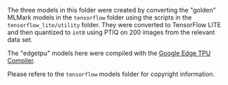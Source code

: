 The three models in this folder were created by converting the "golden" MLMark models in the `tensorflow` folder using the scripts in the `tensorflow_lite/utility` folder. They were converted to TensorFlow LITE and then quantized to `int8` using PTIQ on 200 images from the relevant data set.

The "edgetpu" models here were compiled with the [Google Edge TPU Compiler](https://coral.withgoogle.com/docs/edgetpu/compiler/).

Please refere to the `tensorflow` models folder for copyright information.
